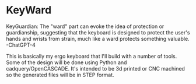 # KeyWard
KeyGuardian: The "ward" part can evoke the idea of protection or guardianship, suggesting that the keyboard is designed to protect the user's hands and wrists from strain, much like a ward protects something valuable. -ChatGPT-4

This is basically my ergo keyboard that I'll build with a number of tools. Some of the design will be done using Python and cadquery/OpenCASCADE. It's intended to be 3d printed or CNC machined so the generated files will be in STEP format. 
